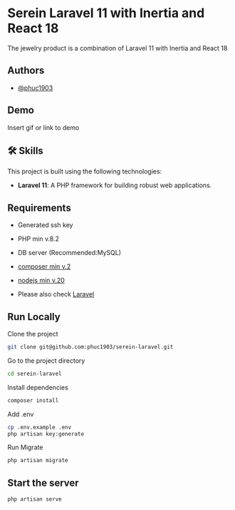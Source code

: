 
# Serein Laravel 11 with Inertia and React 18

The jewelry product is a combination of Laravel 11 with Inertia and React 18




## Authors

- [@phuc1903](https://github.com/phuc1903)


## Demo

Insert gif or link to demo


## 🛠 Skills
This project is built using the following technologies:

- **Laravel 11**: A PHP framework for building robust web applications.

## Requirements
- Generated ssh key

- PHP min v.8.2

- DB server (Recommended:MySQL)

- [composer min v.2](https://getcomposer.org/download/)

- [nodejs min v.20](https://nodejs.org/en/download/prebuilt-installer)

- Please also check [Laravel](https://laravel.com/docs/11.x)


## Run Locally

Clone the project

```bash
git clone git@github.com:phuc1903/serein-laravel.git
```

Go to the project directory

```bash
cd serein-laravel
``` 

Install dependencies

```bash
composer install
```

Add .env

```bash
cp .env.example .env
php artisan key:generate
```

Run Migrate

```bash
php artisan migrate
```

## Start the server

```bash
php artisan serve
```
